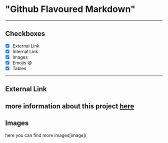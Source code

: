 # "Github Flavoured Markdown"
--------------------------------------------------------------------------------------------------------------
## Checkboxes
- [X] External Link
- [X] Internal Link
- [X] Images
- [X] Emojis :smile:
- [X] Tables
--------------------------------------------------------------------------------------------------------------
## External Link
more information about this project [here](https://help.github.com/en)
--------------------------------------------------------------------------------------------------------------
## Images
here you can find more images[image](
